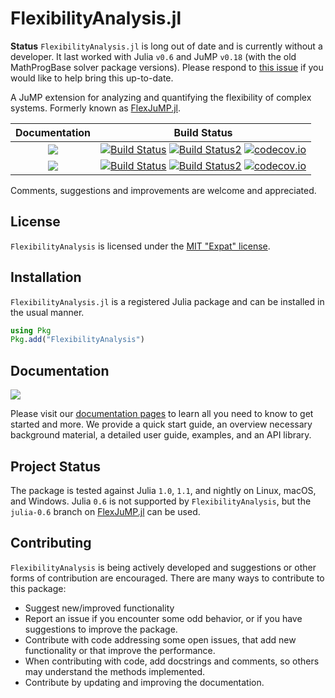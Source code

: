 # FlexibilityAnalysis.jl

**Status**
`FlexibilityAnalysis.jl` is long out of date and is currently without a developer. It last worked with Julia `v0.6` and JuMP `v0.18` (with the old MathProgBase solver package versions). Please respond to [this issue](https://github.com/pulsipher/FlexibilityAnalysis.jl/issues/2) if you would like to help bring this up-to-date.

A JuMP extension for analyzing and quantifying the flexibility of complex systems.
Formerly known as [FlexJuMP.jl](https://github.com/pulsipher/FlexJuMP.jl).

| **Documentation**                                                               | **Build Status**                                                                                |
|:-------------------------------------------------------------------------------:|:-----------------------------------------------------------------------------------------------:|
| [![](https://img.shields.io/badge/docs-stable-blue.svg)](https://pulsipher.github.io/FlexibilityAnalysis.jl/stable) | [![Build Status](https://travis-ci.com/pulsipher/FlexibilityAnalysis.jl.svg?branch=v0.1.0)](https://travis-ci.com/pulsipher/FlexibilityAnalysis.jl) [![Build Status2](https://ci.appveyor.com/api/projects/status/github/pulsipher/FlexibilityAnalysis.jl?branch=master&svg=true)](https://ci.appveyor.com/project/pulsipher/FlexibilityAnalysis-jl) [![codecov.io](http://codecov.io/github/pulsipher/FlexibilityAnalysis.jl/coverage.svg?branch=master)](http://codecov.io/github/pulsipher/FlexibilityAnalysis.jl?branch=master) |
| [![](https://img.shields.io/badge/docs-dev-blue.svg)](https://pulsipher.github.io/FlexibilityAnalysis.jl/dev) | [![Build Status](https://travis-ci.com/pulsipher/FlexibilityAnalysis.jl.svg?branch=master)](https://travis-ci.com/pulsipher/FlexibilityAnalysis.jl) [![Build Status2](https://ci.appveyor.com/api/projects/status/github/pulsipher/FlexibilityAnalysis.jl?branch=master&svg=true)](https://ci.appveyor.com/project/pulsipher/FlexibilityAnalysis-jl) [![codecov.io](http://codecov.io/github/pulsipher/FlexibilityAnalysis.jl/coverage.svg?branch=master)](http://codecov.io/github/pulsipher/FlexibilityAnalysis.jl?branch=master) |

Comments, suggestions and improvements are welcome and appreciated.

## License
`FlexibilityAnalysis` is licensed under the [MIT "Expat" license](./LICENSE).

## Installation
`FlexibilityAnalysis.jl` is a registered Julia package and can be installed in the usual manner.

```julia
using Pkg
Pkg.add("FlexibilityAnalysis")
```

## Documentation
[![](https://img.shields.io/badge/docs-stable-blue.svg)](https://pulsipher.github.io/FlexibilityAnalysis.jl/stable)

Please visit our [documentation pages](https://pulsipher.github.io/FlexibilityAnalysis.jl/stable) to learn all you need to know to get started and more. We provide
a quick start guide, an overview necessary background material, a detailed user guide, examples, and
an API library.

## Project Status

The package is tested against Julia `1.0`, `1.1`, and nightly on Linux, macOS, and Windows. Julia `0.6`
is not supported by `FlexibilityAnalysis`, but the `julia-0.6` branch on [FlexJuMP.jl](https://github.com/pulsipher/FlexJuMP.jl)
can be used.

## Contributing
`FlexibilityAnalysis` is being actively developed and suggestions or other forms of contribution are encouraged.
There are many ways to contribute to this package:

- Suggest new/improved functionality
- Report an issue if you encounter some odd behavior, or if you have suggestions to improve the package.
- Contribute with code addressing some open issues, that add new functionality or that improve the performance.
- When contributing with code, add docstrings and comments, so others may understand the methods implemented.
- Contribute by updating and improving the documentation.
